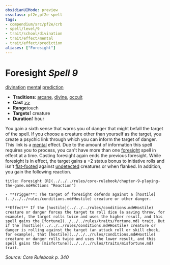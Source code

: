 ```yaml
---
obsidianUIMode: preview
cssclass: pf2e,pf2e-spell
tags:
- compendium/src/pf2e/crb
- spell/level/9
- trait/school/divination
- trait/effect/mental
- trait/effect/prediction
aliases: ["Foresight"]
---
```

# Foresight *Spell 9*   
[divination](divination.md)  [mental](mental.md)  [prediction](prediction.md)  

- **Traditions**: [arcane](arcane.md), [divine](divine.md), [occult](occult.md)
- **Cast** [>>](chapter-9-playing-the-game.md#Actions "Two-Action") 
- **Range**touch
- **Targets**1 creature
- **Duration**1 hour

You gain a sixth sense that warns you of danger that might befall the target of the spell. If you choose a creature other than yourself as the target, you create a psychic link through which you can inform the target of danger. This link is a [mental](mental.md) effect. Due to the amount of information this spell requires you to process, you can't have more than one [foresight](../../../..//TTRPGShare-Pathfinder-2E-Vault/compendium/spells/foresight.md) spell in effect at a time. Casting foresight again ends the previous foresight. While foresight is in effect, the target gains a +2 status bonus to initiative rolls and isn't [flat-footed](conditions.md#Flat-footed) against [undetected](conditions.md#Undetected) creatures or when flanked. In addition, you gain the following reaction.

```ad-embed-ability
title: Foresight [R](../../../rules/core-rulebook/chapter-9-playing-the-game.md#Actions "Reaction")

- **Trigger**: The target of foresight defends against a [hostile](../../../rules/conditions.md#Hostile) creature or other danger.

**Effect** If the [hostile](../../../rules/conditions.md#Hostile) creature or danger forces the target to roll dice (a saving throw, for example), the target rolls twice and uses the higher result, and this spell gains the [fortune](../../../rules/traits/fortune.md) trait. But if the [hostile](../../../rules/conditions.md#Hostile) creature or danger is rolling against the target (an attack roll or skill check, for example), that [hostile](../../../rules/conditions.md#Hostile) creature or danger rolls twice and uses the lower result, and this spell gains the [misfortune](../../../rules/traits/misfortune.md) trait.
```

*Source: Core Rulebook p. 340*
